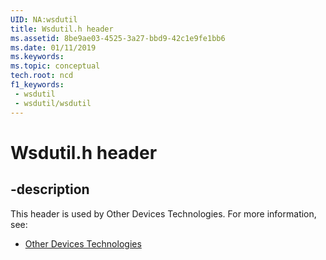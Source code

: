 ```yaml
---
UID: NA:wsdutil
title: Wsdutil.h header
ms.assetid: 8be9ae03-4525-3a27-bbd9-42c1e9fe1bb6
ms.date: 01/11/2019
ms.keywords: 
ms.topic: conceptual
tech.root: ncd
f1_keywords:
 - wsdutil
 - wsdutil/wsdutil
---
```


# Wsdutil.h header


## -description

This header is used by Other Devices Technologies. For more information, see:

- [Other Devices Technologies](../_ncd/index.md)


